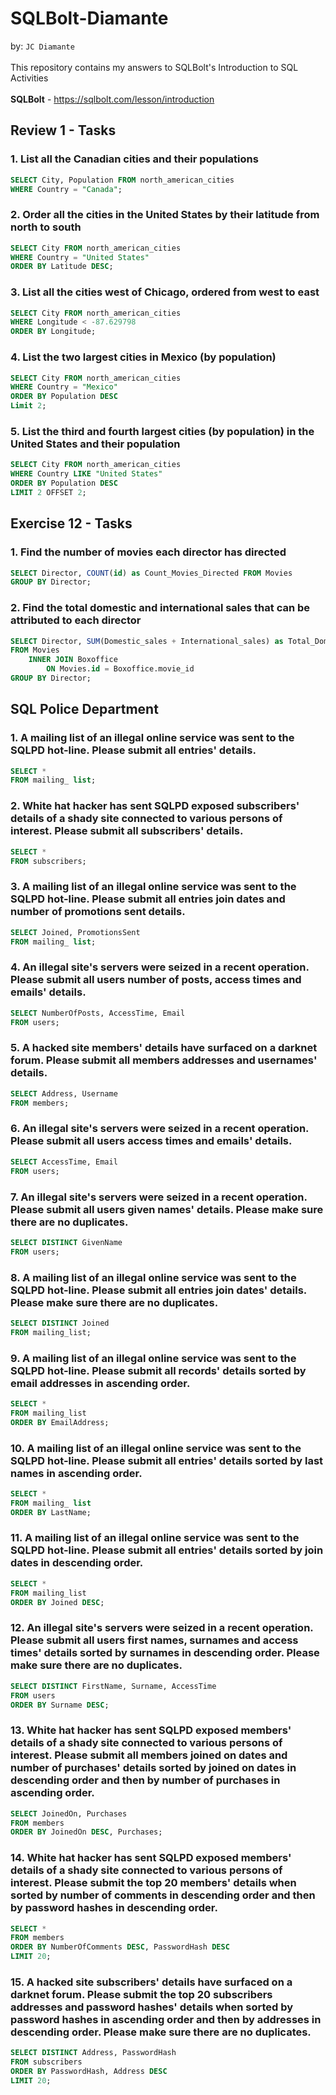 # SQLBolt-Diamante

by: `JC Diamante`
<br><br>
This repository contains my answers to SQLBolt's Introduction to SQL Activities <br><br>
<b>SQLBolt</b> - https://sqlbolt.com/lesson/introduction

## Review 1 - Tasks
### 1. List all the Canadian cities and their populations

```SQL
SELECT City, Population FROM north_american_cities
WHERE Country = "Canada";
```

### 2. Order all the cities in the United States by their latitude from north to south

```SQL
SELECT City FROM north_american_cities
WHERE Country = "United States"
ORDER BY Latitude DESC;
```

### 3. List all the cities west of Chicago, ordered from west to east

```SQL
SELECT City FROM north_american_cities
WHERE Longitude < -87.629798
ORDER BY Longitude;
```

### 4. List the two largest cities in Mexico (by population)

```SQL
SELECT City FROM north_american_cities
WHERE Country = "Mexico"
ORDER BY Population DESC
Limit 2;
```

### 5. List the third and fourth largest cities (by population) in the United States and their population

```SQL
SELECT City FROM north_american_cities
WHERE Country LIKE "United States"
ORDER BY Population DESC
LIMIT 2 OFFSET 2;
```



## Exercise 12 - Tasks

### 1. Find the number of movies each director has directed

```SQL
SELECT Director, COUNT(id) as Count_Movies_Directed FROM Movies
GROUP BY Director;
```

### 2. Find the total domestic and international sales that can be attributed to each director

```SQL
SELECT Director, SUM(Domestic_sales + International_sales) as Total_Domestic_International
FROM Movies
    INNER JOIN Boxoffice
        ON Movies.id = Boxoffice.movie_id
GROUP BY Director;
```

## SQL Police Department

### 1. A mailing list of an illegal online service was sent to the SQLPD hot-line. Please submit all entries' details.

```SQL
SELECT *
FROM mailing_ list;
```

### 2. White hat hacker has sent SQLPD exposed subscribers' details of a shady site connected to various persons of interest. Please submit all subscribers' details.

```SQL
SELECT *
FROM subscribers;

```

### 3. A mailing list of an illegal online service was sent to the SQLPD hot-line. Please submit all entries join dates and number of promotions sent details.

```SQL
SELECT Joined, PromotionsSent
FROM mailing_ list;
```

### 4. An illegal site's servers were seized in a recent operation. Please submit all users number of posts, access times and emails' details.

```SQL
SELECT NumberOfPosts, AccessTime, Email
FROM users;
```

### 5. A hacked site members' details have surfaced on a darknet forum. Please submit all members addresses and usernames' details.

```SQL
SELECT Address, Username
FROM members;
```

### 6. An illegal site's servers were seized in a recent operation. Please submit all users access times and emails' details.

```SQL
SELECT AccessTime, Email
FROM users;
```

### 7. An illegal site's servers were seized in a recent operation. Please submit all users given names' details. Please make sure there are no duplicates.

```SQL
SELECT DISTINCT GivenName
FROM users;
```

### 8. A mailing list of an illegal online service was sent to the SQLPD hot-line. Please submit all entries join dates' details. Please make sure there are no duplicates.

```SQL
SELECT DISTINCT Joined
FROM mailing_list;
```

### 9. A mailing list of an illegal online service was sent to the SQLPD hot-line. Please submit all records' details sorted by email addresses in ascending order.

```SQL
SELECT *
FROM mailing_list
ORDER BY EmailAddress;
```

### 10. A mailing list of an illegal online service was sent to the SQLPD hot-line. Please submit all entries' details sorted by last names in ascending order.

```SQL
SELECT *
FROM mailing_ list
ORDER BY LastName;
```


### 11. A mailing list of an illegal online service was sent to the SQLPD hot-line. Please submit all entries' details sorted by join dates in descending order.

```SQL
SELECT *
FROM mailing_list
ORDER BY Joined DESC;
```

### 12. An illegal site's servers were seized in a recent operation. Please submit all users first names, surnames and access times' details sorted by surnames in descending order. Please make sure there are no duplicates.

```SQL
SELECT DISTINCT FirstName, Surname, AccessTime
FROM users
ORDER BY Surname DESC;
```

### 13. White hat hacker has sent SQLPD exposed members' details of a shady site connected to various persons of interest. Please submit all members joined on dates and number of purchases' details sorted by joined on dates in descending order and then by number of purchases in ascending order.

```SQL
SELECT JoinedOn, Purchases
FROM members
ORDER BY JoinedOn DESC, Purchases;
```

### 14. White hat hacker has sent SQLPD exposed members' details of a shady site connected to various persons of interest. Please submit the top 20 members' details when sorted by number of comments in descending order and then by password hashes in descending order.

```SQL
SELECT *
FROM members
ORDER BY NumberOfComments DESC, PasswordHash DESC
LIMIT 20;
```

### 15. A hacked site subscribers' details have surfaced on a darknet forum. Please submit the top 20 subscribers addresses and password hashes' details when sorted by password hashes in ascending order and then by addresses in descending order. Please make sure there are no duplicates.

```SQL
SELECT DISTINCT Address, PasswordHash
FROM subscribers
ORDER BY PasswordHash, Address DESC
LIMIT 20;
```